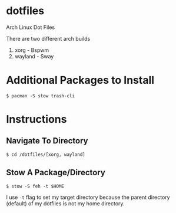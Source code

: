 # dotfiles
Arch Linux Dot Files

There are two different arch builds
1. xorg - Bspwm
2. wayland - Sway

# Additional Packages to Install

```
$ pacman -S stow trash-cli
```

# Instructions

## Navigate To Directory

```
$ cd /dotfiles/[xorg, wayland]
```

## Stow A Package/Directory

```
$ stow -S feh -t $HOME
```

I use `-t` flag to set my target directory because the parent directory (default) of my dotfiles is not my home directory.
